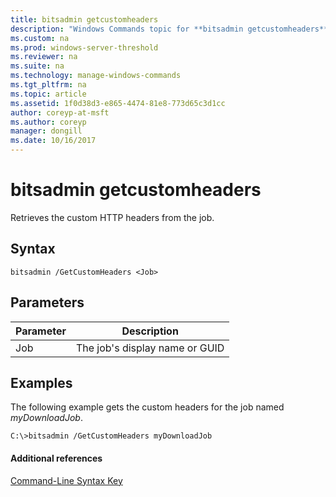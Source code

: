 ```yaml
---
title: bitsadmin getcustomheaders
description: "Windows Commands topic for **bitsadmin getcustomheaders** - Retrieves the custom HTTP headers from the job."
ms.custom: na
ms.prod: windows-server-threshold
ms.reviewer: na
ms.suite: na
ms.technology: manage-windows-commands
ms.tgt_pltfrm: na
ms.topic: article
ms.assetid: 1f0d38d3-e865-4474-81e8-773d65c3d1cc
author: coreyp-at-msft
ms.author: coreyp
manager: dongill
ms.date: 10/16/2017 
---
```


# bitsadmin getcustomheaders



Retrieves the custom HTTP headers from the job.

## Syntax

```
bitsadmin /GetCustomHeaders <Job>
```

## Parameters

|Parameter|Description|
|---------|-----------|
|Job|The job's display name or GUID|

## <a name="BKMK_examples"></a>Examples

The following example gets the custom headers for the job named *myDownloadJob*.
```
C:\>bitsadmin /GetCustomHeaders myDownloadJob
```

#### Additional references

[Command-Line Syntax Key](command-line-syntax-key.md)